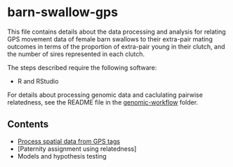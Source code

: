 # barn-swallow-gps

This file contains details about the data processing and analysis for relating GPS movement data of female barn swallows to their extra-pair mating outcomes in terms of the proportion of extra-pair young in their clutch, and the number of sires represented in each clutch. 

The steps described require the following software: 

* R and RStudio

For details about processing genomic data and caclulating pairwise relatedness, see the README file in the [genomic-workflow](#genomic-workflow) folder. 

## Contents

* [Process spatial data from GPS tags](#spatial-data)
* [Paternity assignment using relatedness]
* Models and hypothesis testing

